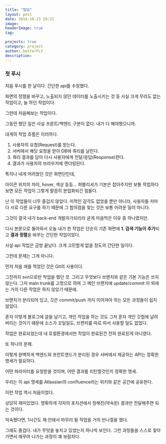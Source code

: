 ```yaml
---
title: "협업"
layout: post
date: 2018-10-23 19:22
image: 
headerImage: true
tag: 

projects: true
category: project
author: betterFLY
description:
---
```


### 첫 푸시

처음 푸시를 한 날이다. 간단한 api를 수정했다.

화면의 정렬을 바꾸고, 노출되지 않던 데이터를 노출시키는 것 등 사실 크게 무리도 없는 작업이고, 늘 하던 작업이다.

그런데 처음해보는 작업이다.

그동안 했던 일은 사실 프론트/백엔드 구분이 없다. 내가 다 해야했으니까.

대게의 작업 흐름은 이러하다.

1. 사용자의 요청(Request)를 받는다.
2. 서버에서 해당 요청을 받아 DB에 쿼리를 날린다.
3. 쿼리 결과를 담아 다시 사용자에게 전달/응답(Response)한다.
4. 결과가 사용자의 브라우저에 랜더링된다.

특히나 내게 어려웠던 것은 화면단인데,

아이콘 위치의 차이, hover, 색상 등등... 퍼블리셔가 기본은 잡아주지만 보통 작업하다보면 모든 작업이 그렇게 말끔히 분업화되긴 힘들다.

난 이 작업들이 너무 즐겁지 않았다. 미적인 감각도 없었을 뿐만 아니라, 사용자들 저마다 서로 다른 요구를 하기 때문에 그 합의점을 찾는 것은 보통 어려운 일이 아니다.

그것이 결국 내가 back-end 개발자가되리라 굳게 마음먹은 이유 중 하나였지만.

다시 본론으로 돌아와서 오늘 내가 한 작업은 단순히 기존 화면에 **1. 검색 기능이 추가**되고 **결과 정렬**을 바꾸는 간단한 작업이었다.

사실 api 작업은 금방 끝났다. 크게 고민할게 없을 정도의 간단한 일이다.

그런데 문제는 그게 아니다.

먼저 처음 애를 먹었던 것은 Git의 사용이다.

그전까지 svn으로만 작업을 했던 것. 그리고 무엇보다 브랜치와 같은 기본 기능은 쓰지 않는다. 그저 main trunk를 고정으로 하여 그 메인 브랜치에 update/commit 이 외에는 거의 다른 작업은 하지 않았기 때문에.

브랜치가 분리되어 있고, 깃은 commit/push 까지 이어져야 하는 모든 과정들이 쉽지 않았다.

혼자 이렇게 블로그에 글을 남기고, 개인 작업을 하는 것도 그저 혼자 개인 깃헙에 날려버리는 것이기 떄문에 소스가 꼬일일도, 브랜치를 따로 따서 사용할 일도 없었다.

작업은 완료되었는데 내 로컬환경에서만 작업이 완료된건 전혀 완료된게 아니였다.

또 하나의 문제.

이렇게 완벽하게 백엔드와 프런트앤드가 분리된 경우 서버에서 제공하는 API는 정확한 명세가 필요하다.

어떤 파라미터를 요청받을 것이며, 어떤 결과를 리턴할것인지 정확한 명세.

우리는 이 api 명세를 Atlassian의 confluence라는 위키와 같은 공간에 공유한다.

이런 작업 역시 처음이었다.

상당히 재미있었다. 명확하게 각자의 포지션에서 정해진(약속된) 결과만 전달해주면 되는 것이다.

익숙했다면, 1시간도 채 안돼서 마무리 될 작업을 거의 반나절을 했다.

그래도 즐겁다. 내가 무엇을 놓치고 있었는지 하나씩 보인다. 그런 과정들을 스스로 찾아가면서 매꾸어 나가는 과정이 꽤 보람차다.